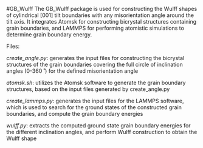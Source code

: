 #GB_Wulff
The GB_Wulff package is used for constructing the Wulff shapes of cylindrical [001] tilt boundaries with any misorientation angle around the tilt axis. It integrates Atomsk for constructing bicrystal structures containing grain boundaries, and LAMMPS for performing atomistic simulations to determine grain boundary energy.

Files:

*create_angle.py*: generates the input files for constructing the bicrystal structures of the grain boundaries covering the full circle of inclination angles (0-360 ̊ ) for the defined misorientation angle

*atomsk.sh*: utilizes the Atomsk software to generate the grain boundary structures, based on the input files generated by create_angle.py

*create_lammps.py*: generates the input files for the LAMMPS software, which is used to search for the ground states of the constructed grain boundaries, and compute the grain boundary energies

*wulff.py*: extracts the computed ground state grain boundary energies for the different inclination angles, and perform Wulff construction to obtain the Wulff shape
